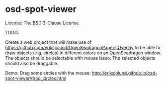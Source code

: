 # osd-spot-viewer

License: The BSD 3-Clause License.

TODO:

Create a web project that will make use of
https://github.com/eriksjolund/OpenSeadragonPaperjsOverlay
to be able to draw objects (e.g. circles) in different colors
on an OpenSeadragon window. The objects should be selectable
with mouse lasso. The selected objects should also be draggable.


Demo:
Drag some circles with the mouse:
http://eriksjolund.github.io/osd-spot-viewer/drag_circles.html

